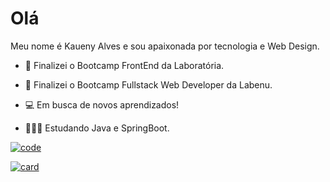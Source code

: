


<h1 align="justify"> 
<!-- <img width="100" alt="Desenho perfil Kau " src="https://user-images.githubusercontent.com/63555634/88557975-4e92a700-d001-11ea-9a94-f8fdca4814d5.png">  -->
 Olá
</h1>

<p align="justify"> Meu nome é Kaueny Alves e sou apaixonada por tecnologia e  Web Design.



- 📝 Finalizei o Bootcamp FrontEnd da Laboratória.
 
- 📝 Finalizei o Bootcamp Fullstack Web Developer da Labenu.
 
- 💻 Em busca de novos aprendizados!

- 👩🏽‍💻 Estudando Java e SpringBoot.
</p>


[![code](https://github-readme-stats.vercel.app/api/top-langs/?username=Kaueny-Alves&hide=html&layout=compact&theme=default)](https://github.com/Kaueny-Alves/)

[![card](https://github-readme-stats.vercel.app/api?username=Kaueny-Alves&theme=default)](https://github.com/Kaueny-Alves/)
<!--
**Kaueny-Alves/Kaueny-Alves** is a ✨ _special_ ✨ repository because its `README.md` (this file) appears on your GitHub profile.


